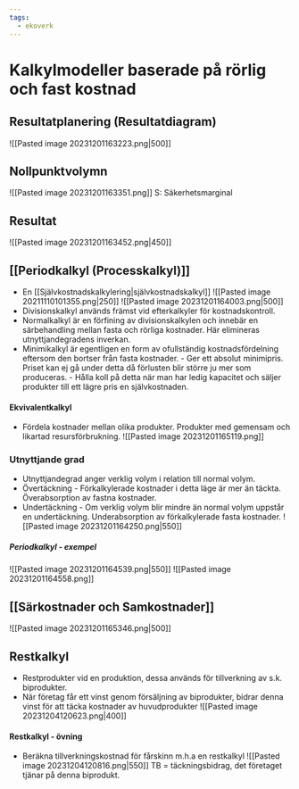 ```yaml
---
tags:
  - ekoverk
---
```

# Kalkylmodeller baserade på rörlig och fast kostnad

## Resultatplanering (Resultatdiagram)
![[Pasted image 20231201163223.png|500]]

## Nollpunktvolymn
![[Pasted image 20231201163351.png]]
S: Säkerhetsmarginal

## Resultat
![[Pasted image 20231201163452.png|450]]

## [[Periodkalkyl (Processkalkyl)]]
- En [[Självkostnadskalkylering|självkostnadskalkyl]]
![[Pasted image 20211110101355.png|250]]
![[Pasted image 20231201164003.png|500]]
- Divisionskalkyl används främst vid efterkalkyler för kostnadskontroll. 
- Normalkalkyl är en förfining av divisionskalkylen och innebär en särbehandling mellan fasta och rörliga kostnader. Här elimineras utnyttjandegradens inverkan. 
- Minimikalkyl är egentligen en form av ofullständig kostnadsfördelning eftersom den bortser från fasta kostnader. 
		- Ger ett absolut minimipris. Priset kan ej gå under detta då förlusten blir större ju mer som produceras. 
		- Hålla koll på detta när man har ledig kapacitet och säljer produkter till ett lägre pris en självkostnaden.
#### Ekvivalentkalkyl
- Fördela kostnader mellan olika produkter. Produkter med gemensam och likartad resursförbrukning. 
![[Pasted image 20231201165119.png]]

### Utnyttjande grad
- Utnyttjandegrad anger verklig volym i relation till normal volym. 
- Övertäckning - Förkalkylerade kostnader i detta läge är mer än täckta. Överabsorption av fastna kostnader.
- Undertäckning - Om verklig volym blir mindre än normal volym uppstår en undertäckning. Underabsorption av förkalkylerade fasta kostnader.
![[Pasted image 20231201164250.png|550]]

##### Periodkalkyl - exempel
![[Pasted image 20231201164539.png|550]]
![[Pasted image 20231201164558.png]]

## [[Särkostnader och Samkostnader]]
![[Pasted image 20231201165346.png|500]]

## Restkalkyl
- Restprodukter vid en produktion, dessa används för tillverkning av s.k. biprodukter. 
- När företag får ett vinst genom försäljning av biprodukter, bidrar denna vinst för att täcka kostnader av huvudprodukter
![[Pasted image 20231204120623.png|400]]

#### Restkalkyl - övning
- Beräkna tillverkningskostnad för fårskinn m.h.a en restkalkyl
![[Pasted image 20231204120816.png|550]]
TB = täckningsbidrag, det företaget tjänar på denna biprodukt.
